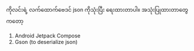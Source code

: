 ကိုလင်းရဲ့ လက်ထောက်ဗေဒင် json ကိုသုံးပြီး ရေးထားတာပါ။ 
အသုံးပြုထားတာတွေကတော့
1. Android Jetpack Compose
2. Gson (to deserialize json) 
